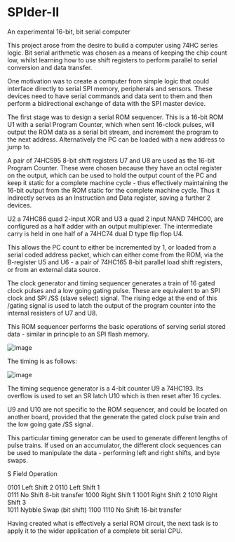 # SPIder-II
An experimental 16-bit, bit serial computer


This project arose from the desire to build a computer using 74HC series logic. Bit serial arithmetic was chosen as a means of keeping the chip count low, whilst learning how to use shift registers to perform parallel to serial conversion and data transfer.

One motivation was to create a computer from simple logic that could interface directly to serial SPI memory, peripherals and sensors. These devices need to have serial commands and data sent to them and then perform a bidirectional exchange of data with the SPI master device.

The first stage was to design a serial ROM sequencer. This is a 16-bit ROM U1 with a serial Program Counter, which when sent 16-clock pulses, will output the ROM data as a serial bit stream, and increment the program to the next address. Alternatively the PC can be loaded with a new address to jump to.

A pair of 74HC595 8-bit shift registers U7 and U8 are used as the 16-bit Program Counter. These were chosen because they have an octal register on the output, which can be used to hold the output count of the PC and keep it static for a complete machine cycle - thus effectively maintaining the 16-bit output from the ROM static for the complete machine cycle. Thus it indirectly serves as an Instruction and Data register, saving a further 2 devices.
 
U2 a 74HC86 quad 2-input XOR and U3 a quad 2 input NAND 74HC00, are configured as a half adder with an output multiplexer. The intermediate carry is held in one half of a 74HC74 dual D type flip flop U4.

This allows the PC count to either be incremented by 1, or loaded from a serial coded address packet, which can either come from the ROM, via the B-register U5 and U6 - a pair of 74HC165 8-bit parallel load shift registers, or from an external data source. 

The clock generator and timing sequencer generates a train of 16 gated clock pulses and a low going gating pulse. These are equivalent to an SPI clock and SPI /SS (slave select) signal. The rising edge at the end of this /gating signal is used to latch the output of the program counter into the internal resisters of U7 and U8.

This ROM sequencer performs the basic operations of serving serial stored data - similar in principle to an SPI flash memory.

![image](https://github.com/monsonite/SPIder-II/assets/758847/88200822-e02a-4807-ad16-785b3f5cc2fc)


The timing is as follows:

![image](https://github.com/monsonite/SPIder-II/assets/758847/621c242a-80be-49d8-b5a2-0f32c4e78877)

The timing sequence generator is a 4-bit counter U9 a 74HC193. Its overflow is used to set an SR latch U10 which is then reset after 16 cycles.

U9 and U10 are not specific to the ROM sequencer, and could be located on another board, provided that the generate the gated clock pulse train and the low going gate /SS signal.

This particular timing generator can be used to generate different lengths of pulse trains. If used on an accumulator, the different clock sequences can be used to manipulate the data - performing left and right shifts, and byte swaps.

S Field  	Operation

0101	  Left Shift 2
0110	  Left Shift 1	
0111	  No Shift	8-bit transfer
1000	  Right Shift 1
1001	  Right Shift 2
1010	  Right Shift 3		
1011	  Nybble Swap (bit shift)
1100
1110	  No Shift 16-bit transfer

Having created what is effectively a serial ROM circuit, the next task is to apply it to the wider application of a complete bit serial CPU.




